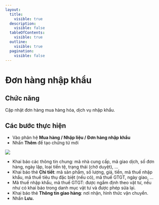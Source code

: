 ```yaml
---
layout:
  title:
    visible: true
  description:
    visible: false
  tableOfContents:
    visible: true
  outline:
    visible: true
  pagination:
    visible: false
---
```


# Đơn hàng nhập khẩu

## **Chức năng**

Cập nhật đơn hàng mua hàng hóa, dịch vụ nhập khẩu.

## **Các bước thực hiện**

* Vào phân hệ **Mua hàng / Nhập liệu / Đơn hàng nhập khẩu**
* Nhấn **Thêm** để tạo chứng từ mới

![](<../.gitbook/assets/sb_0 (29).png>)

* Khai báo các thông tin chung: mã nhà cung cấp, mã giao dịch, số đơn hàng, ngày lập, loại tiền tệ, trạng thái (chờ duyệt), …
* Khai báo thẻ **Chi tiết**: mã sản phẩm, số lượng, giá, tiền, mã thuế nhập khẩu, mã thuế tiêu thụ đặc biệt (nếu có), mã thuế GTGT, ngày giao, …
* Mã thuế nhập khẩu, mã thuế GTGT: được ngầm định theo vật tư, nếu như có khai báo trong danh mục vật tư và được phép sửa lại.
* Khai báo thẻ **Thông tin giao hàng**: nơi nhận, hình thức vận chuyển.
* Nhấn **Lưu.**
